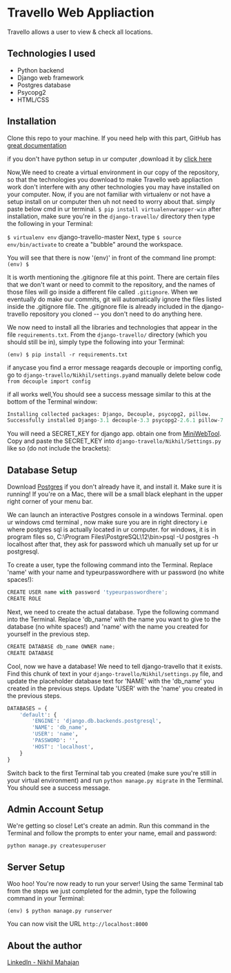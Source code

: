 # Travello Web Appliaction

Travello allows a user to view & check all locations.

## Technologies I used

- Python backend
- Django web framework
- Postgres database
- Psycopg2
- HTML/CSS

## Installation

Clone this repo to your machine. If you need help with this part, GitHub has [great documentation](https://help.github.com/articles/fork-a-repo/)

if you don't have python setup in ur computer ,download it by [click here](https://www.python.org/downloads/)

Now,We need to create a virtual environment in our copy of the repository, so that the technologies you download to make Travello web appliaction work don't interfere with any other technologies you may have installed on your computer. Now, if you are not familiar with virtualenv or not have a setup install on ur computer then uh not need to worry about that.
simply paste below cmd in ur terminal.
`$ pip install virtualenvwrapper-win`
after installation, make sure you're in the `django-travello/` directory then type the following in your Terminal:

`$ virtualenv env`
django-travello-master
Next, type `$ source env/bin/activate` to create a "bubble" around the workspace.

You will see that there is now '(env)' in front of the command line prompt: `(env) $`

It is worth mentioning the .gitignore file at this point. There are certain files that we don't want or need to commit to the repository, and the names of those files will go inside a different file called `.gitignore`. When we eventually do make our commits, git will automatically ignore the files listed inside the .gitignore file. The .gitignore file is already included in the django-travello repository you cloned -- you don't need to do anything here.

We now need to install all the libraries and technologies that appear in the file `requirements.txt`. From the `django-travello/` directory (which you should still be in), simply type the following into your Terminal:

`(env) $ pip install -r requirements.txt`

if anycase you find a error message reagards decouple or importing config, go to `django-travello/Nikhil/settings.py`and manually delete below code
`from decouple import config`

if all works well,You should see a success message similar to this at the bottom of the Terminal window:

```python
Installing collected packages: Django, Decouple, psycopg2, pillow.
Successfully installed Django-3.1 decouple-3.3 psycopg2-2.6.1 pillow-7.2.0
```

You will need a SECRET_KEY for django app. obtain one from [MiniWebTool](http://www.miniwebtool.com/django-secret-key-generator/). Copy and paste the SECRET_KEY into `django-travello/Nikhil/Settings.py` like so (do not include the brackets):

## Database Setup

Download [Postgres](http://postgresapp.com/) if you don't already have it, and install it. Make sure it is running! If you're on a Mac, there will be a small black elephant in the upper right corner of your menu bar.

We can launch an interactive Postgres console in a windows Terminal. open ur windows cmd terminal , now make sure you are in right directory i.e where postgres sql is actually located in ur computer.
for windows, it is in program files so,
C:\Program Files\PostgreSQL\12\bin>psql -U postgres -h localhost
after that, they ask for password which uh manually set up for ur postgresql.

To create a user, type the following command into the Terminal. Replace 'name' with your name and typeurpasswordhere with ur password (no white spaces!):

```python
CREATE USER name with password 'typeurpasswordhere';
CREATE ROLE
```

Next, we need to create the actual database. Type the following command into the Terminal. Replace 'db_name' with the name you want to give to the database (no white spaces!) and 'name' with the name you created for yourself in the previous step.

```python
CREATE DATABASE db_name OWNER name;
CREATE DATABASE
```

Cool, now we have a database! We need to tell django-travello that it exists. Find this chunk of text in your `django-travello/Nikhil/settings.py` file, and update the placeholder database text for 'NAME' with the 'db_name' you created in the previous steps. Update 'USER' with the 'name' you created in the previous steps.

```python
DATABASES = {
    'default': {
        'ENGINE': 'django.db.backends.postgresql',
        'NAME': 'db_name',
        'USER': 'name',
        'PASSWORD': '',
        'HOST': 'localhost',
    }
}
```

Switch back to the first Terminal tab you created (make sure you're still in your virtual environment) and run `python manage.py migrate` in the Terminal. You should see a success message.

## Admin Account Setup

We're getting so close! Let's create an admin. Run this command in the Terminal and follow the prompts to enter your name, email and password:

`python manage.py createsuperuser`

## Server Setup

Woo hoo! You're now ready to run your server! Using the same Terminal tab from the steps we just completed for the admin, type the following command in your Terminal:

`(env) $ python manage.py runserver`

You can now visit the URL `http://localhost:8000`

## About the author

[LinkedIn - Nikhil Mahajan](https://www.linkedin.com/in/nikhil-mahajan-92b9631a0/ "Nikhil Mahajan's LinkedIn profile")

```

```
